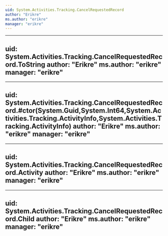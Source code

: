 ```yaml
---
uid: System.Activities.Tracking.CancelRequestedRecord
author: "Erikre"
ms.author: "erikre"
manager: "erikre"
---
```


---
uid: System.Activities.Tracking.CancelRequestedRecord.ToString
author: "Erikre"
ms.author: "erikre"
manager: "erikre"
---

---
uid: System.Activities.Tracking.CancelRequestedRecord.#ctor(System.Guid,System.Int64,System.Activities.Tracking.ActivityInfo,System.Activities.Tracking.ActivityInfo)
author: "Erikre"
ms.author: "erikre"
manager: "erikre"
---

---
uid: System.Activities.Tracking.CancelRequestedRecord.Activity
author: "Erikre"
ms.author: "erikre"
manager: "erikre"
---

---
uid: System.Activities.Tracking.CancelRequestedRecord.Child
author: "Erikre"
ms.author: "erikre"
manager: "erikre"
---
